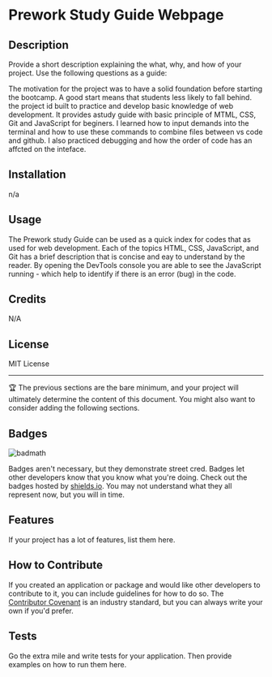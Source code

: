 # Prework Study Guide Webpage

## Description

Provide a short description explaining the what, why, and how of your project. Use the following questions as a guide:

The  motivation for the project was to have a solid foundation before starting the bootcamp. A good start means that students less likely to fall behind.  the project id built to practice and develop basic knowledge of web development. It provides astudy guide with basic principle of MTML, CSS, Git and JavaScript for beginers. I learned how to input demands into the terminal and how to use these commands to combine files between vs code and github. I also practiced debugging and how the order of code has an affcted on the inteface.


## Installation

n/a

## Usage

The Prework study Guide can be used as a quick index for codes that as used for web development. Each of the topics HTML, CSS, JavaScript, and Git has a brief description that is concise and eay to understand by the reader. By opening the DevTools console you are able to see the JavaScript running - which help to identify if there is an error (bug) in the code.

## Credits

N/A 

## License
MIT License


---

🏆 The previous sections are the bare minimum, and your project will ultimately determine the content of this document. You might also want to consider adding the following sections.

## Badges

![badmath](https://img.shields.io/github/languages/top/nielsenjared/badmath)

Badges aren't necessary, but they demonstrate street cred. Badges let other developers know that you know what you're doing. Check out the badges hosted by [shields.io](https://shields.io/). You may not understand what they all represent now, but you will in time.

## Features

If your project has a lot of features, list them here.

## How to Contribute

If you created an application or package and would like other developers to contribute to it, you can include guidelines for how to do so. The [Contributor Covenant](https://www.contributor-covenant.org/) is an industry standard, but you can always write your own if you'd prefer.

## Tests

Go the extra mile and write tests for your application. Then provide examples on how to run them here.